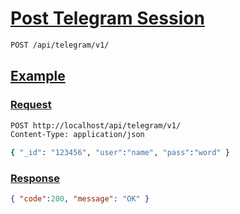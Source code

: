 # [Post Telegram Session]()

```bash
POST /api/telegram/v1/
```

## [Example]()

### [Request]()

```bash
POST http://localhost/api/telegram/v1/
Content-Type: application/json

{ "_id": "123456", "user":"name", "pass":"word" }
```

### [Response]()

```json
{ "code":200, "message": "OK" }
```